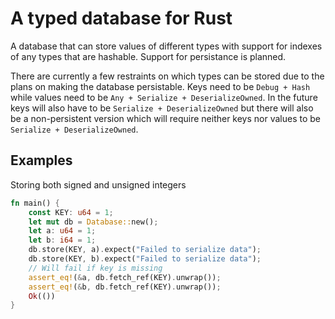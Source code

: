 # A typed database for Rust
A database that can store values of different types with support for indexes of any types that are hashable. Support for persistance is planned.

There are currently a few restraints on which types can be stored due to the plans on making the database persistable.
Keys need to be `Debug + Hash` while values need to be `Any + Serialize + DeserializeOwned`. In the future keys will also have to be `Serialize + DeserializeOwned` but there will also be a non-persistent version which will require neither keys nor values to be `Serialize + DeserializeOwned`.

## Examples
Storing both signed and unsigned integers
```rust
fn main() {
    const KEY: u64 = 1;
    let mut db = Database::new();
    let a: u64 = 1;
    let b: i64 = 1;
    db.store(KEY, a).expect("Failed to serialize data");
    db.store(KEY, b).expect("Failed to serialize data");
    // Will fail if key is missing
    assert_eq!(&a, db.fetch_ref(KEY).unwrap());
    assert_eq!(&b, db.fetch_ref(KEY).unwrap());
    Ok(())
}
```